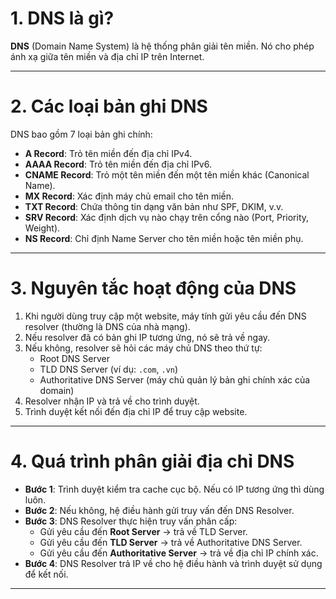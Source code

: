 # 1. DNS là gì?

**DNS** (Domain Name System) là hệ thống phân giải tên miền. Nó cho phép ánh xạ giữa tên miền và địa chỉ IP trên Internet.

---

# 2. Các loại bản ghi DNS

DNS bao gồm 7 loại bản ghi chính:

- **A Record**: Trỏ tên miền đến địa chỉ IPv4.
- **AAAA Record**: Trỏ tên miền đến địa chỉ IPv6.
- **CNAME Record**: Trỏ một tên miền đến một tên miền khác (Canonical Name).
- **MX Record**: Xác định máy chủ email cho tên miền.
- **TXT Record**: Chứa thông tin dạng văn bản như SPF, DKIM, v.v.
- **SRV Record**: Xác định dịch vụ nào chạy trên cổng nào (Port, Priority, Weight).
- **NS Record**: Chỉ định Name Server cho tên miền hoặc tên miền phụ.

---

# 3. Nguyên tắc hoạt động của DNS

1. Khi người dùng truy cập một website, máy tính gửi yêu cầu đến DNS resolver (thường là DNS của nhà mạng).
2. Nếu resolver đã có bản ghi IP tương ứng, nó sẽ trả về ngay.
3. Nếu không, resolver sẽ hỏi các máy chủ DNS theo thứ tự:
   - Root DNS Server
   - TLD DNS Server (ví dụ: `.com`, `.vn`)
   - Authoritative DNS Server (máy chủ quản lý bản ghi chính xác của domain)
4. Resolver nhận IP và trả về cho trình duyệt.
5. Trình duyệt kết nối đến địa chỉ IP để truy cập website.

---

# 4. Quá trình phân giải địa chỉ DNS

- **Bước 1**: Trình duyệt kiểm tra cache cục bộ. Nếu có IP tương ứng thì dùng luôn.
- **Bước 2**: Nếu không, hệ điều hành gửi truy vấn đến DNS Resolver.
- **Bước 3**: DNS Resolver thực hiện truy vấn phân cấp:
  - Gửi yêu cầu đến **Root Server** → trả về TLD Server.
  - Gửi yêu cầu đến **TLD Server** → trả về Authoritative DNS Server.
  - Gửi yêu cầu đến **Authoritative Server** → trả về địa chỉ IP chính xác.
- **Bước 4**: DNS Resolver trả IP về cho hệ điều hành và trình duyệt sử dụng để kết nối.

---
